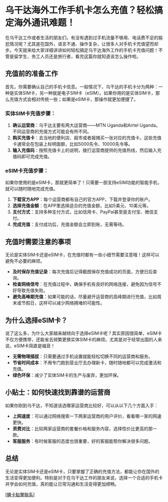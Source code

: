 # 乌干达海外工作手机卡怎么充值？轻松搞定海外通讯难题！

在乌干达工作或者生活的朋友们，有没有遇到过手机流量不够用、电话费不足的尴尬情况呢？尤其是在国外，语言不通、操作复杂，让很多人对手机卡充值望而却步。今天就来给大家详细讲讲如何轻松搞定乌干达海外工作的手机卡充值问题！不管是留学生、务工人员还是旅行者，看完这篇你就知道该怎么操作啦。

## 充值前的准备工作

首先，你需要确认自己的手机卡信息。一般情况下，乌干达的手机卡分为两种：一种是实体SIM卡，另一种就是电子SIM卡（eSIM）。如果你用的是实体SIM卡，那么充值方式会相对传统一些；如果是eSIM卡，那操作就更加便捷了。

### 实体SIM卡充值步骤：
1. **确认运营商**：乌干达主要有两大运营商——MTN Uganda和Airtel Uganda。不同运营商的充值方式可能会有所不同。
2. **购买充值卡**：去当地的便利店、超市或者报摊买一张对应的充值卡。这些充值卡通常会在包装上标明面额，比如5000先令、10000先令等。
3. **输入充值码**：按照充值卡上的说明，拨打运营商提供的充值热线，然后输入充值码即可完成充值。

### eSIM卡充值步骤：
如果你使用的是eSIM卡，那就更简单了！只需要一部支持eSIM功能的智能手机，就可以随时随地完成充值。
1. **下载官方APP**：每个运营商都有自己的官方APP，下载并登录你的账户。
2. **选择充值金额**：在APP里选择适合的充值金额，比如5美元、10美元等。
3. **支付方式**：支持多种支付方式，比如信用卡、PayPal甚至是支付宝、微信支付。
4. **完成充值**：支付成功后，充值金额会立即到账，无需等待。

## 充值时需要注意的事项

无论是实体SIM卡还是eSIM卡，在充值时都有一些小细节需要注意哦！这样可以避免不必要的麻烦。

- **及时保存充值记录**：每次充值后记得截图保存充值成功的页面，方便日后查询。
- **检查网络信号**：在充值过程中，确保手机有良好的网络连接，避免因为信号不好导致充值失败。
- **避免高峰期充值**：如果可能的话，尽量避开运营商的高峰期进行充值，比如周末或节假日，这样可以减少网络拥堵的可能性。

## 为什么选择eSIM卡？

说了这么多，为什么大家越来越倾向于选择eSIM卡呢？其实原因很简单，eSIM卡不仅方便携带，还能省去频繁更换实体SIM卡的麻烦。尤其是对于经常出国的人来说，eSIM卡简直是福音！

- **无需物理插拔**：只需要通过手机设置就能轻松切换不同的运营商和服务。
- **节省时间成本**：不用专门跑到营业厅去办理新卡，随时随地都可以完成激活和充值。
- **绿色环保**：减少了实体SIM卡的生产与废弃，更加环保。

## 小贴士：如何快速找到靠谱的运营商

如果你刚到乌干达，不知道该选哪家运营商比较好，可以从以下几个方面入手：

- **上网速度**：可以通过网络搜索一下两家运营商的用户评价，看看哪一家的网速更快。
- **资费对比**：比较两家运营商的套餐价格和服务内容，选择性价比更高的那一款。
- **客服服务**：有时候客服的态度也很重要，好的客服能帮你解决很多问题。

## 总结

无论是实体SIM卡还是eSIM卡，只要掌握了正确的充值方法，都能让你在国外的生活变得更加便利。特别是对于在乌干达工作的朋友来说，选择一个合适的手机卡并学会如何充值，真的能让日常沟通和生活变得更加顺畅。

[[購卡點擊聯系](https://t.me/s/esim1088)]